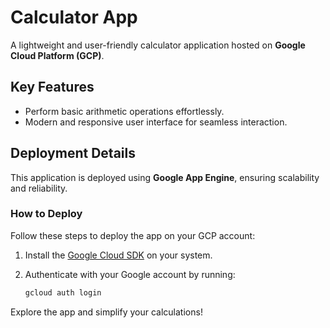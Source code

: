 # Calculator App

A lightweight and user-friendly calculator application hosted on **Google Cloud Platform (GCP)**.

## Key Features

- Perform basic arithmetic operations effortlessly.
- Modern and responsive user interface for seamless interaction.

## Deployment Details

This application is deployed using **Google App Engine**, ensuring scalability and reliability.

### How to Deploy

Follow these steps to deploy the app on your GCP account:

1. Install the [Google Cloud SDK](https://cloud.google.com/sdk/docs/install) on your system.
2. Authenticate with your Google account by running:

    ```bash
    gcloud auth login
    ```

Explore the app and simplify your calculations!
